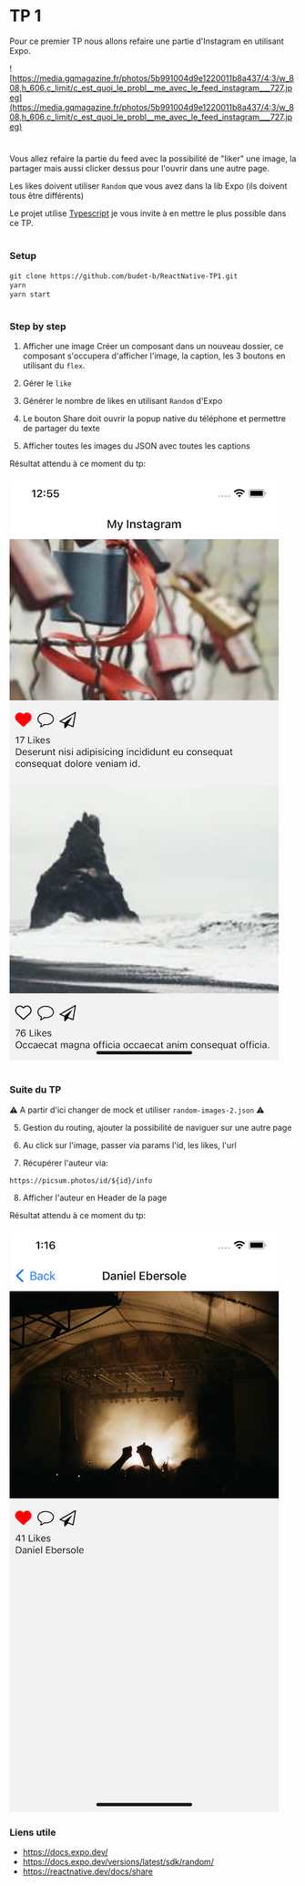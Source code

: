 # TP 1

Pour ce premier TP nous allons refaire une partie d'Instagram en utilisant Expo.

![https://media.gqmagazine.fr/photos/5b991004d9e1220011b8a437/4:3/w_808,h_606,c_limit/c_est_quoi_le_probl__me_avec_le_feed_instagram___727.jpeg](https://media.gqmagazine.fr/photos/5b991004d9e1220011b8a437/4:3/w_808,h_606,c_limit/c_est_quoi_le_probl__me_avec_le_feed_instagram___727.jpeg)

#

Vous allez refaire la partie du feed avec la possibilité de "liker" une image, la partager mais aussi clicker dessus pour l'ouvrir dans une autre page.


Les likes doivent utiliser `Random` que vous avez dans la lib Expo (ils doivent tous être différents)

Le projet utilise [Typescript](https://www.typescriptlang.org/) je vous invite à en mettre le plus possible dans ce TP.

#

### Setup

```
git clone https://github.com/budet-b/ReactNative-TP1.git
yarn
yarn start
```

#

### Step by step

1. Afficher une image
Créer un composant dans un nouveau dossier, ce composant s'occupera d'afficher l'image, la caption, les 3 boutons en utilisant du `flex`.

2. Gérer le `like`

3. Générer le nombre de likes en utilisant `Random` d'Expo

4. Le bouton Share doit ouvrir la popup native du téléphone et permettre de partager du texte

5. Afficher toutes les images du JSON avec toutes les captions

Résultat attendu à ce moment du tp:

![tp-1](assets/tp1-1.png)
#

### Suite du TP
⚠️ A partir d'ici changer de mock et utiliser `random-images-2.json` ⚠️

5. Gestion du routing, ajouter la possibilité de naviguer sur une autre page
   
6. Au click sur l'image, passer via params l'id, les likes, l'url

7. Récupérer l'auteur via:
```
https://picsum.photos/id/${id}/info
```
8. Afficher l'auteur en Header de la page

Résultat attendu à ce moment du tp:

![tp-1](assets/tp1-2.png)

### Liens utile

- https://docs.expo.dev/
- https://docs.expo.dev/versions/latest/sdk/random/
- https://reactnative.dev/docs/share
